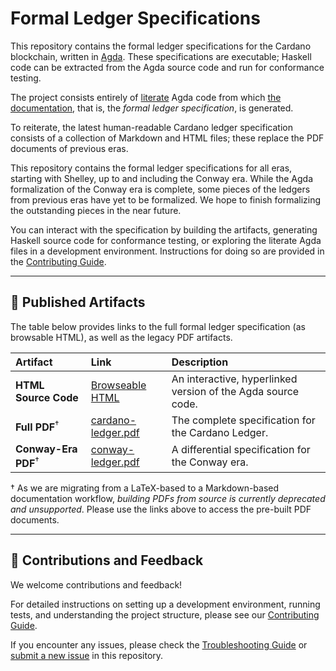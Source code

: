 # Formal Ledger Specifications

This repository contains the formal ledger specifications for the Cardano blockchain,
written in [Agda](https://wiki.portal.chalmers.se/agda/pmwiki.php).  These
specifications are executable; Haskell code can be extracted from the Agda source
code and run for conformance testing.

The project consists entirely of [literate][] Agda code from which [the
documentation](https://intersectmbo.github.io/formal-ledger-specifications/site/),
that is, the *formal ledger specification*, is generated.

To reiterate, the latest human-readable Cardano ledger specification consists of a collection
of Markdown and HTML files; these replace the PDF documents of previous eras.

This repository contains the formal ledger specifications for all eras, starting with
Shelley, up to and including the Conway era.
While the Agda formalization of the Conway era is complete, some pieces of the
ledgers from previous eras have yet to be formalized.  We hope to finish formalizing
the outstanding pieces in the near future.

You can interact with the specification by building the artifacts,
generating Haskell source code for conformance testing, or exploring the literate
Agda files in a development environment.  Instructions for doing so are provided in
the [Contributing Guide][].

---

## 📜 **Published Artifacts**

The table below provides links to the full formal ledger specification (as browsable HTML), as well as the legacy PDF artifacts.

| Artifact | Link | Description |
| :---- | :---- | :---- |
| **HTML Source Code** | [Browseable HTML](https://IntersectMBO.github.io/formal-ledger-specifications/site) | An interactive, hyperlinked version of the Agda source code. |
| **Full PDF**<sup>†</sup> | [cardano-ledger.pdf](https://IntersectMBO.github.io/formal-ledger-specifications/cardano-ledger.pdf) | The complete specification for the Cardano Ledger. |
| **Conway-Era PDF**<sup>†</sup> | [conway-ledger.pdf](https://IntersectMBO.github.io/formal-ledger-specifications/conway-ledger.pdf) | A differential specification for the Conway era. |

† As we are migrating from a LaTeX-based to a Markdown-based documentation workflow,
*building PDFs from source is currently deprecated and unsupported*.  Please use the
links above to access the pre-built PDF documents.

---

## 🤝 **Contributions and Feedback**

We welcome contributions and feedback!

For detailed instructions on setting up a development environment, running tests, and
understanding the project structure, please see our [Contributing Guide][].

If you encounter any issues, please check the [Troubleshooting Guide][] or [submit a new issue][] in this repository.



[Troubleshooting Guide]: https://github.com/IntersectMBO/formal-ledger-specifications/blob/master/TROUBLESHOOTING.md
[submit a new issue]: https://github.com/IntersectMBO/formal-ledger-specifications/issues/new/choose
[Contributing Guide]: https://github.com/IntersectMBO/formal-ledger-specifications/blob/master/CONTRIBUTING.md
[literate]: https://en.wikipedia.org/wiki/Literate_programming
